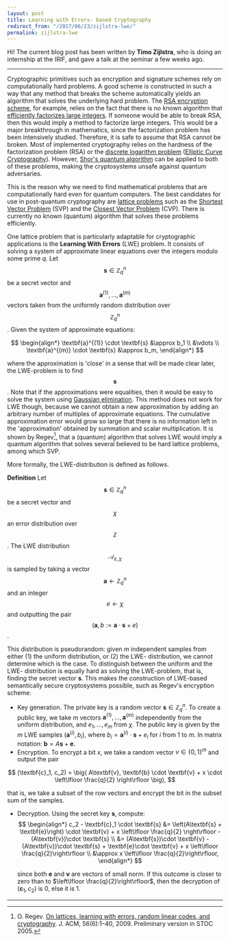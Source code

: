 ```yaml
---
layout: post
title: Learning with Errors- based Cryptography
redirect_from: "/2017/06/23/zijlstra-lwe/"
permalink: zijlstra-lwe
---
```


Hi! The current blog post has been written by **Timo Zijlstra**, who is doing an internship at the IRIF, and gave a talk at the seminar a few weeks ago.

---

Cryptographic primitives such as encryption and signature schemes rely on computationally hard problems. A good scheme is constructed in such a way that any method that breaks the scheme automatically yields an algorithm that solves the underlying hard problem. The [RSA encryption scheme](https://en.wikipedia.org/wiki/RSA_(cryptosystem)), for example, relies on the fact that there is no known algorithm that [efficiently factorizes large integers](https://en.wikipedia.org/wiki/Integer_factorization). If someone would be able to break RSA, then this would imply a method to factorize large integers. This would be a major breakthrough in mathematics, since the factorization problem has been intensively studied. Therefore, it is safe to assume that RSA cannot be broken. Most of implemented cryptography relies on the hardness of the factorization problem (RSA) or the [discrete logarithm problem](https://en.wikipedia.org/wiki/Discrete_logarithm) ([Elliptic Curve Cryptography](https://en.wikipedia.org/wiki/Elliptic_curve_cryptography)). However, [Shor's quantum algorithm](https://en.wikipedia.org/wiki/Shor%27s_algorithm) can be applied to both of these problems, making the cryptosystems unsafe against quantum adversaries. 


This is the reason why we need to find mathematical problems that are computationally hard even for quantum computers. The best candidates for use in post-quantum cryptography are [lattice problems](https://en.wikipedia.org/wiki/Lattice_problem) such as the [Shortest Vector Problem](https://en.wikipedia.org/wiki/Lattice_problem#Shortest_vector_problem_.28SVP.29) (SVP) and the [Closest Vector Problem](https://en.wikipedia.org/wiki/Lattice_problem#Closest_vector_problem_.28CVP.29) (CVP). There is currently no known (quantum) algorithm that solves these problems efficiently. 

One lattice problem that is particularly adaptable for cryptographic applications is the **Learning With Errors** (LWE) problem. It consists of solving a system of approximate linear equations over the integers modulo some prime $q$. Let 
$$
\textbf{s} \in \mathbb{Z}_q^n
$$ 
be a secret vector and 
$$
\textbf{a}^{(1)}, \dots, \textbf{a}^{(m)}
$$ 
vectors taken from the uniformly random distribution over 
$$
\mathbb{Z}_q^n
$$
. Given the system of approximate equations:

$$
\begin{align*}
\textbf{a}^{(1)} \cdot \textbf{s} &\approx b_1 \\
&\vdots \\
\textbf{a}^{(m)} \cdot \textbf{s} &\approx b_m,
\end{align*}
$$

where the approximation is 'close' in a sense that will be made clear later, the LWE-problem is to find 
$$\textbf{s}$$. 
Note that if the approximations were equalities, then it would be easy to solve the system using [Gaussian elimination](https://en.wikipedia.org/wiki/Gaussian_elimination). This method does not work for LWE though, because we cannot obtain a new approximation by adding an arbitrary number of multiples of approximate equations. The cumulative approximation error would grow so large that there is no information left in the 'approximation' obtained by summation and scalar multiplication. It is shown by Regev[^1], that a (quantum) algorithm that solves LWE would imply a quantum algorithm that solves several believed to be hard lattice problems, among which SVP.

More formally, the LWE-distribution is defined as follows. 

**Definition**
Let 
$$\textbf{s} \in \mathbb{Z}_q^n$$ 
be a secret vector and 
$$\chi$$ 
an error distribution over 
$$\mathbb{Z}$$. 
The LWE distribution 
$$\mathcal{A}_{s, \chi}$$ 
is sampled by taking a vector 
$$\textbf{a} \leftarrow \mathbb{Z}_q^n$$ 
and an integer 
$$e \leftarrow \chi$$ 
and outputting the pair 
$$(\textbf{a}, b:= \textbf{a} \cdot \textbf{s} + e)$$. 


This distribution is pseudorandom: given $m$ independent samples from either (1) the uniform distribution, or (2) the LWE- distribution, we cannot determine which is the case. To distinguish between the uniform and the LWE- distribution is equally hard as solving the LWE-problem, that is, finding the secret vector $\textbf{s}$. This makes the construction of LWE-based semantically secure cryptosystems possible, such as Regev's encryption scheme:

* Key generation. The private key is a random vector $\textbf{s} \in \mathbb{Z}_q^n$. To create a public key, we take $m$ vectors $\textbf{a}^{(1)}, \dots, \textbf{a}^{(m)}$ independently from the uniform distribution, and $e_1, \dots, e_m$ from $\chi$. The public key is given by the $m$ LWE samples $(\textbf{a}^{(i)}, b_i)$, where $b_i = \textbf{a}^{(i)} \cdot \textbf{s} + e_i$ for $i$ from 1 to $m$. In matrix notation: $\textbf{b} = A\textbf{s} + \textbf{e}$.
* Encryption. To encrypt a bit $x$, we take a random vector $v \in \{0, 1\}^m$ and output the pair
	
$$
	(\textbf{c}_1, c_2) = \big( A\textbf{v}, \textbf{b} \cdot \textbf{v} + x \cdot \left\lfloor \frac{q}{2} \right\rfloor \big),
$$

that is, we take a subset of the row vectors and encrypt the bit in the subset sum of the samples.
		
* Decryption. Using the secret key $\textbf{s}$, compute:
$$
	\begin{align*}
	c_2 - \textbf{c}_1 \cdot \textbf{s} &= \left(A\textbf{s} + \textbf{e}\right) \cdot \textbf{v} + x \left\lfloor \frac{q}{2} \right\rfloor - (A\textbf{v})\cdot \textbf{s} 
	\\
	&= (A\textbf{s})\cdot \textbf{v} - (A\textbf{v})\cdot \textbf{s} + \textbf{e}\cdot \textbf{v} + x \left\lfloor \frac{q}{2}\right\rfloor
	\\
	&\approx  x \left\lfloor \frac{q}{2}\right\rfloor, 
	\end{align*}
$$

	since both $\textbf{e}$ and $\textbf{v}$ are vectors of small norm. If this outcome is closer to zero than to $\left\lfloor \frac{q}{2}\right\rfloor$, then the decryption of $(\textbf{c}_1, c_2)$ is $0$, else it is $1$.

---
[^1]:O. Regev. [On lattices, learning with errors, random linear codes, and cryptography](http://www.cims.nyu.edu/~regev/papers/qcrypto.pdf). J. ACM, 56(6):1–40, 2009. Preliminary version in STOC 2005. 

